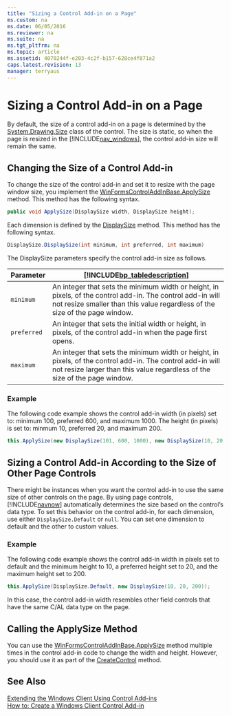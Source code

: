 ```yaml
---
title: "Sizing a Control Add-in on a Page"
ms.custom: na
ms.date: 06/05/2016
ms.reviewer: na
ms.suite: na
ms.tgt_pltfrm: na
ms.topic: article
ms.assetid: 4070244f-e203-4c2f-b157-628ce4f871a2
caps.latest.revision: 13
manager: terryaus
---
```

# Sizing a Control Add-in on a Page
By default, the size of a control add\-in on a page is determined by the [System.Drawing.Size](assetId:///T:System.Drawing.Size) class of the control. The size is static, so when the page is resized in the [!INCLUDE[nav_windows](../dynamics-nav/includes/nav_windows_md.md)], the control add\-in size will remain the same.  
  
## Changing the Size of a Control Add\-in  
 To change the size of the control add\-in and set it to resize with the page window size, you implement the [WinFormsControlAddInBase.ApplySize](assetId:///M:Microsoft.Dynamics.Framework.UI.Extensibility.WinForms.WinFormsControlAddInBase.ApplySize(Microsoft.Dynamics.Framework.UI.Extensibility.WinForms.DisplaySize,Microsoft.Dynamics.Framework.UI.Extensibility.WinForms.DisplaySize)) method. This method has the following syntax.  
  
```c#  
public void ApplySize(DisplaySize width, DisplaySize height);  
```  
  
 Each dimension is defined by the [DisplaySize](assetId:///T:Microsoft.Dynamics.Framework.UI.Extensibility.WinForms.DisplaySize) method. This method has the following syntax.  
  
```c#  
DisplaySize.DisplaySize(int minimum, int preferred, int maximum)  
```  
  
 The DisplaySize parameters specify the control add\-in size as follows.  
  
|Parameter|[!INCLUDE[bp_tabledescription](../dynamics-nav/includes/bp_tabledescription_md.md)]|  
|---------------|---------------------------------------|  
|`minimum`|An integer that sets the minimum width or height, in pixels, of the control add\-in. The control add\-in will not resize smaller than this value regardless of the size of the page window.|  
|`preferred`|An integer that sets the initial width or height, in pixels, of the control add\-in when the page first opens.|  
|`maximum`|An integer that sets the minimum width or height, in pixels, of the control add\-in. The control add\-in will not resize larger than this value regardless of the size of the page window.|  
  
### Example  
 The following code example shows the control add\-in width \(in pixels\) set to: minimum 100, preferred 600, and maximum 1000. The height \(in pixels\) is set to: minmum 10, preferred 20, and maximum 200.  
  
```c#  
this.ApplySize(new DisplaySize(101, 600, 1000), new DisplaySize(10, 20, 200));  
```  
  
## Sizing a Control Add\-in According to the Size of Other Page Controls  
 There might be instances when you want the control add\-in to use the same size of other controls on the page. By using page controls, [!INCLUDE[navnow](../dynamics-nav/includes/navnow_md.md)] automatically determines the size based on the control’s data type. To set this behavior on the control add\-in, for each dimension, use either `DisplaySize.Default` or `null`. You can set one dimension to default and the other to custom values.  
  
### Example  
 The following code example shows the control add\-in width in pixels set to default and the minimum height to 10, a preferred height set to 20, and the maximum height set to 200.  
  
```c#  
this.ApplySize(DisplaySize.Default, new DisplaySize(10, 20, 200));  
```  
  
 In this case, the control add\-in width resembles other field controls that have the same C\/AL data type on the page.  
  
## Calling the ApplySize Method  
 You can use the [WinFormsControlAddInBase.ApplySize](assetId:///M:Microsoft.Dynamics.Framework.UI.Extensibility.WinForms.WinFormsControlAddInBase.ApplySize(Microsoft.Dynamics.Framework.UI.Extensibility.WinForms.DisplaySize,Microsoft.Dynamics.Framework.UI.Extensibility.WinForms.DisplaySize)) method multiple times in the control add\-in code to change the width and height. However, you should use it as part of the [CreateControl](assetId:///M:Microsoft.Dynamics.Framework.UI.Extensibility.WinForms.WinFormsControlAddInBase.CreateControl) method.  
  
## See Also  
 [Extending the Windows Client Using Control Add\-ins](../dynamics-nav/Extending-the-Windows-Client-Using-Control-Add-ins.md)   
 [How to: Create a Windows Client Control Add\-in](../Topic/How%20to:%20Create%20a%20Windows%20Client%20Control%20Add-in.md)